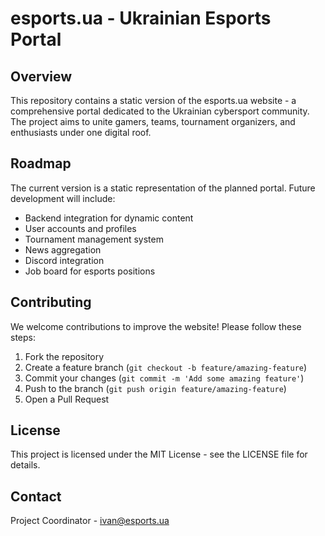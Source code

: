 # esports.ua - Ukrainian Esports Portal

## Overview

This repository contains a static version of the esports.ua website - a comprehensive portal dedicated to the Ukrainian cybersport community. The project aims to unite gamers, teams, tournament organizers, and enthusiasts under one digital roof.

## Roadmap

The current version is a static representation of the planned portal. Future development will include:

- Backend integration for dynamic content
- User accounts and profiles
- Tournament management system
- News aggregation
- Discord integration
- Job board for esports positions

## Contributing

We welcome contributions to improve the website! Please follow these steps:

1. Fork the repository
2. Create a feature branch (`git checkout -b feature/amazing-feature`)
3. Commit your changes (`git commit -m 'Add some amazing feature'`)
4. Push to the branch (`git push origin feature/amazing-feature`)
5. Open a Pull Request

## License

This project is licensed under the MIT License - see the LICENSE file for details.

## Contact

Project Coordinator - [ivan@esports.ua](mailto:ivan@esports.ua)


